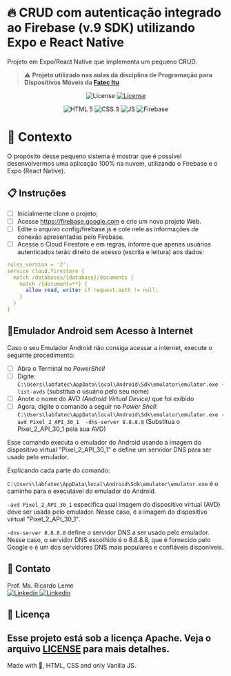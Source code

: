 # 🔥 CRUD com autenticação integrado ao Firebase (v.9 SDK) utilizando Expo e React Native

Projeto em Expo/React Native que implementa um pequeno CRUD.

> ⚠️ **Projeto utilizado nas aulas da disciplina de Programação para Dispositivos Móveis da [Fatec Itu](fatecitu.edu.br)**

<p align="center">
  <img alt="License" src="https://img.shields.io/static/v1?label=license&message=Apache&color=FB724C&labelColor=FFFFFF">
<a href="https://fatecitu.edu.br" target="_blank">
  <img alt="License" src="https://img.shields.io/static/v1?label=Powered+by&message=Fatec+Itu&color=FB724C&labelColor=FFFFFF">
  </a>
</p>
<p align="center">
  <img alt="HTML 5" src="https://img.shields.io/badge/HTML-239120?style=for-the-badge&logo=html5&logoColor=white">

  <img alt="CSS 3" src="https://img.shields.io/badge/CSS-239120?&style=for-the-badge&logo=css3&logoColor=white&color=0000FF"> 

  <img alt="JS" src="https://img.shields.io/badge/JavaScript-F7DF1E?style=for-the-badge&logo=javascript&logoColor=black"> 

  <img alt="Firebase" src="https://img.shields.io/badge/Firebase-F29D0C?style=for-the-badge&logo=firebase&logoColor=white"> 


</p>

# 🧠 Contexto

O propósito desse pequeno sistema é mostrar que é possível desenvolvermos uma aplicação 100% na nuvem, utilizando o Firebase e o Expo (React Native).
## 📋 Instruções

- [ ] Inicialmente clone o projeto; 
- [ ] Acesse https://firebase.google.com e crie um novo projeto Web.
- [ ] Edite o arquivo config/firebase.js e cole nele as informações de conexão apresentadas pelo Firebase.
- [ ] Acesse o Cloud Firestore e em regras, informe que apenas usuários autenticados terão direito de acesso (escrita e leitura) aos dados:
```yaml
rules_version = '2';
service cloud.firestore {
  match /databases/{database}/documents {
    match /{document=**} {
      allow read, write: if request.auth != null;
    }
  }
}
```

## 📵Emulador Android sem Acesso à Internet
Caso o seu Emulador Android não consiga acessar a internet,
execute o seguinte procedimento:
- [ ] Abra o Terminal no *PowerShell*
- [ ] Digite: ```C:\Users\labfatec\AppData\local\Android\Sdk\emulator\emulator.exe -list-avds``` (substitua o usuário pelo seu nome)
- [ ] Anote o nome do AVD *(Android Virtual Device)* que foi exibido
- [ ] Agora, digite o comando a seguir no *Power Shell*:
```C:\Users\labfatec\AppData\local\Android\Sdk\emulator\emulator.exe -avd Pixel_2_API_30_1  -dns-server 8.8.8.8``` (Substitua o Pixel_2_API_30_1 pela sua AVD)

Esse comando executa o emulador do Android usando a imagem do dispositivo virtual "Pixel_2_API_30_1" e define um servidor DNS para ser usado pelo emulador.

Explicando cada parte do comando:

```C:\Users\labfatec\AppData\local\Android\Sdk\emulator\emulator.exe``` é o caminho para o executável do emulador do Android.

`-avd Pixel_2_API_30_1` especifica qual imagem do dispositivo virtual (AVD) deve ser usada pelo emulador. Nesse caso, é a imagem do dispositivo virtual "Pixel_2_API_30_1".

`-dns-server 8.8.8.8` define o servidor DNS a ser usado pelo emulador. Nesse caso, o servidor DNS escolhido é o 8.8.8.8, que é fornecido pelo Google e é um dos servidores DNS mais populares e confiáveis disponíveis.

## 💬 Contato

Prof. Ms. Ricardo Leme <br>
<a href="https://www.linkedin.com/in/ricardo-leme/" target="_blank">
  <img alt="Linkedin" src="https://img.shields.io/badge/LinkedIn-0077B5?style=for-the-badge&logo=linkedin&logoColor=white">
</a>
<a href="mailto:ricardo.leme@fatec.sp.gov.br" target="_blank">
  <img alt="Linkedin" src="https://img.shields.io/badge/Microsoft_Outlook-0078D4?style=for-the-badge&logo=microsoft-outlook&logoColor=white">
</a>

## 📝 Licença

Esse projeto está sob a licença Apache. Veja o arquivo [LICENSE](LICENSE) para mais detalhes.
---
Made with 💜, HTML, CSS and only Vanilla JS. 